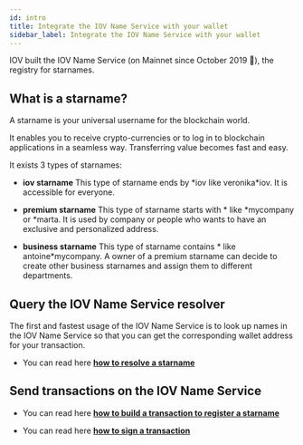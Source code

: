 ```yaml
---
id: intro
title: Integrate the IOV Name Service with your wallet
sidebar_label: Integrate the IOV Name Service with your wallet
---
```


IOV built the IOV Name Service (on Mainnet since October 2019 🚀), the registry for starnames.

## What is a starname?

A starname is your universal username for the blockchain world.

It enables you to receive crypto-currencies or to log in to blockchain applications in a seamless way. Transferring value becomes fast and easy.

It exists 3 types of starnames:

- **iov starname** This type of starname ends by \*iov like veronika\*iov. It is accessible for everyone.

- **premium starname** This type of starname starts with * like *mycompany or *marta. It is used by company or people who wants to have an exclusive and personalized address.

- **business starname** This type of starname contains * like antoine*mycompany. A owner of a premium starname can decide to create other business starnames and assign them to different departments.

## Query the IOV Name Service resolver
The first and fastest usage of the IOV Name Service is to look up names in the IOV Name Service so that you can get the corresponding wallet address for your transaction.

- You can read here **[how to resolve a starname](/docs/iov-name-service/clients/rest-api)**

## Send transactions on the IOV Name Service

- You can read here **[how to build a transaction to register a starname](/docs/iov-name-service/clients/weave-transaction-spec)**

- You can read here **[how to sign a transaction](/docs/iov-name-service/clients/tx-sign-spec)**
